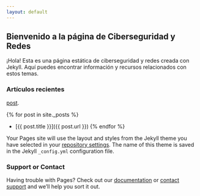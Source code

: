 ```yaml
---
layout: default
---
```


## Bienvenido a la página de Ciberseguridad y Redes

¡Hola! Esta es una página estática de ciberseguridad y redes creada con Jekyll. Aquí puedes encontrar información y recursos relacionados con estos temas.

### Artículos recientes
[post](_posts/28-04-2024.md).

{% for post in site._posts %}
- [{{ post.title }}]({{ post.url }})
{% endfor %}

Your Pages site will use the layout and styles from the Jekyll theme you have selected in your [repository settings](https://github.com/peimando/peimando.github.io/settings/pages). The name of this theme is saved in the Jekyll `_config.yml` configuration file.

### Support or Contact

Having trouble with Pages? Check out our [documentation](https://docs.github.com/categories/github-pages-basics/) or [contact support](https://support.github.com/contact) and we’ll help you sort it out.
